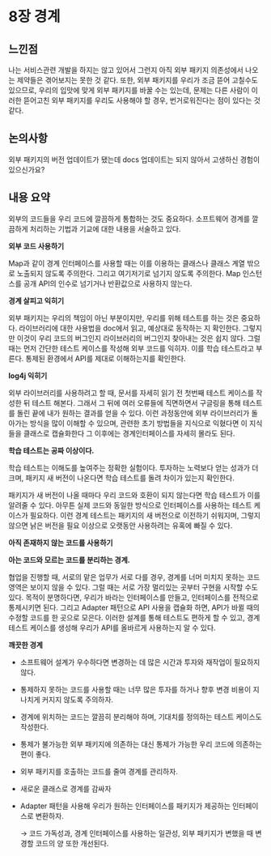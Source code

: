 # 8장 경계

## 느낀점
나는 서비스관련 개발을 하지는 않고 있어서 그런지 아직 외부 패키지 의존성에서 나오는 제약들은 겪어보지는 못한 것 같다. 또한, 외부 패키지를 우리가 조금 뜯어 고칠수도 있으므로, 우리의 입맛에 맞게 외부 패키지를 바꿀 수는 있는데, 문제는 다른 사람이 이러한 뜯어고친 외부 패키지를 우리도 사용해야 할 경우, 번거로워진다는 점이 있다는 것 같다.

## 논의사항
외부 패키지의 버전 업데이트가 됐는데 docs 업데이트는 되지 않아서 고생하신 경험이 있으신가요?


## 내용 요약
외부의 코드들을 우리 코드에 깔끔하게 통합하는 것도 중요하다. 소프트웨어 경계를 깔끔하게 처리하는 기법과 기교에 대한 내용을 서술하고 있다.

**외부 코드 사용하기**

Map과 같이 경계 인터페이스를 사용할 때는 이를 이용하는 클래스나 클래스 계열 밖으로 노출되지 않도록 주의한다. 그리고 여기저기로 넘기지 않도록 주의한다. Map 인스턴스를 공개 API의 인수로 넘기거나 반환값으로 사용하지 않는다.

**경계 살피고 익히기**

외부 패키지는 우리의 책임이 아닌 부분이지만, 우리를 위해 테스트를 하는 것은 중요하다. 라이브러리에 대한 사용법을 doc에서 읽고, 예상대로 동작하는 지 확인한다. 그렇지만 이것이 우리 코드의 버그인지 라이브러리의 버그인지 찾아내는 것은 쉽지 않다. 그럴 때는 먼저 간단한 테스트 케이스를 작성해 외부 코드를 익히자. 이를 학습 테스트라고 부른다. 통제된 환경에서 API를 제대로 이해하는지를 확인한다.

**log4j 익히기**

외부 라이브러리를 사용하려고 할 때, 문서를 자세히 읽기 전 첫번째 테스트 케이스를 작성한 뒤 테스트 해본다. 그래서 그 뒤에 여러 오류들에 직면하면서 구글링을 통해 테스트를 돌린 끝에 내가 원하는 결과를 얻을 수 있다. 이런 과정동안에 외부 라이브러리가 돌아가는 방식을 많이 이해할 수 있으며, 관련한 초기 방법들을 지식으로 익혔다면 이 지식들을 클래스로 캡슐화한다 그 이후에는 경계인터페이스를 자세히 몰라도 된다.

**학습 테스트는 공짜 이상이다.**

학습 테스트는 이해도를 높여주는 정확한 실험이다. 투자하는 노력보다 얻는 성과가 더 크며, 패키지 새 버전이 나온다면 학습 테스트를 돌려 차이가 있는지 확인한다.

패키지가 새 버전이 나올 때마다 우리 코드와 호환이 되지 않는다면 학습 테스트가 이를 알려줄 수 있다. 아무튼 실제 코드와 동일한 방식으로 인터페이스를 사용하는 테스트 케이스가 필요하다. 이런 경계 테스트는 패키지의 새 버전으로 이전하기 쉬워지며, 그렇지 않으면 낡은 버전을 필요 이상으로 오랫동안 사용하려는 유혹에 빠질 수 있다.

**아직 존재하지 않는 코드를 사용하기**

**아는 코드와 모르는 코드를 분리하는 경계.**

협업을 진행할 때, 서로의 맡은 업무가 서로 다를 경우, 경계를 너머 미치지 못하는 코드 영역은 보이지 않을 수 있다. 그럴 때는 서로 가장 멀리있는 곳부터 구현을 시작할 수도 있다. 목적이 분명하다면, 우리가 바라는 인터페이스를 만들고, 인터페이스를 전적으로 통제시키면 된다. 그리고 Adapter 패턴으로 API 사용을 캡슐화 하면, API가 바뀔 때의 수정할 코드를 한 곳으로 모은다. 
이러한 설계를 통해 테스트도 편하게 할 수 있고, 경계 테스트 케이스를 생성해 우리가 API를 올바르게 사용하는지 알 수 있다.

**깨끗한 경계**

* 소프트웨어 설계가 우수하다면 변경하는 데 많은 시간과 투자와 재작업이 필요하지 않다. 

* 통제하지 못하는 코드를 사용할 때는 너무 많은 투자를 하거나 향후 변경 비용이 지나치게 커지지 않도록 주의하자.

* 경계에 위치하는 코드는 깔끔히 분리해야 하며, 기대치를 정의하는 테스트 케이스도 작성한다. 

* 통제가 불가능한 외부 패키지에 의존하는 대신 통제가 가능한 우리 코드에 의존하는 편이 좋다.

* 외부 패키지를 호출하는 코드를 줄여 경계를 관리하자.

* 새로운 클래스로 경계를 감싸자

* Adapter 패턴을 사용해 우리가 원하는 인터페이스를 패키지가 제공하는 인터페이스로 변환하자.

    → 코드 가독성과, 경계 인터페이스를 사용하는 일관성, 외부 패키지가 변했을 때 변경할 코드의 양 또한 개선된다.